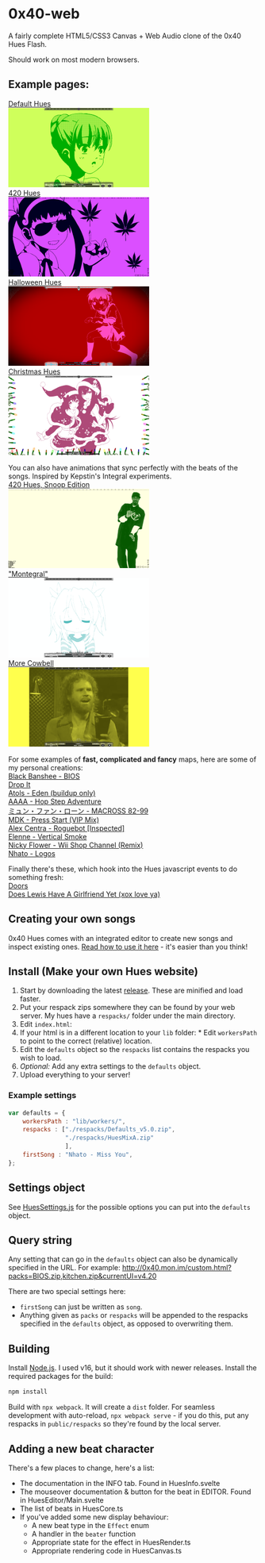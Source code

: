 # 0x40-web
A fairly complete HTML5/CSS3 Canvas + Web Audio clone of the 0x40 Hues Flash.

Should work on most modern browsers.

## Example pages:  
[Default Hues  
![](docs/img/hues_default.png)](http://0x40.mon.im/)  
[420 Hues  
![](docs/img/hues_420.png)](http://420.mon.im/)  
[Halloween Hues  
![](docs/img/hues_hlwn.png)](http://spook.mon.im/)  
[Christmas Hues  
![](docs/img/hues_xmas.png)](http://xmas.mon.im/)  

You can also have animations that sync perfectly with the beats of the songs. Inspired by Kepstin's Integral experiments.  
[420 Hues, Snoop Edition  
![](docs/img/hues_snoop.png)](http://420.mon.im/snoop.html)  
["Montegral"  
![](docs/img/hues_montegral.png)](http://0x40.mon.im/montegral.html)  
[More Cowbell  
![](docs/img/hues_cowbell.png)](https://0x40.mon.im/cowbell.html)  

For some examples of **fast, complicated and fancy** maps, here are some of my personal creations:  
[Black Banshee - BIOS](https://0x40.mon.im/custom.html?packs=BIOS.zip)  
[Drop It](https://0x40.mon.im/custom.html?packs=drop_it.zip)  
[Atols - Eden (buildup only)](https://0x40.mon.im/custom.html?packs=eden.zip)  
[AAAA - Hop Step Adventure](https://0x40.mon.im/custom.html?packs=hopstep.zip)  
[ミュン・ファン・ローン - MACROSS 82-99](https://0x40.mon.im/custom.html?packs=macross.zip)  
[MDK - Press Start (VIP Mix)](https://0x40.mon.im/custom.html?packs=press_start.zip)  
[Alex Centra - Roguebot [Inspected]](https://0x40.mon.im/custom.html?packs=roguebot.zip)  
[Elenne - Vertical Smoke](https://0x40.mon.im/custom.html?packs=smoke.zip)  
[Nicky Flower - Wii Shop Channel (Remix)](https://0x40.mon.im/custom.html?packs=wii_remix.zip)  
[Nhato - Logos](https://0x40.mon.im/custom.html?packs=logos.zip)  

Finally there's these, which hook into the Hues javascript events to do something fresh:  
[Doors](https://0x40.mon.im/doors.html)  
[Does Lewis Have A Girlfriend Yet (xox love ya)](https://0x40.mon.im/lewis.html)  

## Creating your own songs
0x40 Hues comes with an integrated editor to create new songs and inspect existing ones.
[Read how to use it here](https://github.com/mon/0x40-web/blob/master/docs/Editor.md) - it's easier than you think!

## Install (Make your own Hues website)
1. Start by downloading the latest [release](https://github.com/mon/0x40-web/releases). These are minified and load faster.
2. Put your respack zips somewhere they can be found by your web server. My hues have a `respacks/` folder under the main directory.
3. Edit `index.html`:
  1. If your html is in a different location to your `lib` folder:
    * Edit `workersPath` to point to the correct (relative) location.
  3. Edit the `defaults` object so the `respacks` list contains the respacks you wish to load.
  3. *Optional:* Add any extra settings to the `defaults` object.
  4. Upload everything to your server!

### Example settings  
```javascript
var defaults = {
    workersPath : "lib/workers/",
    respacks : ["./respacks/Defaults_v5.0.zip", 
                "./respacks/HuesMixA.zip"
                ],
    firstSong : "Nhato - Miss You",
};
```

## Settings object  
See [HuesSettings.js](./src/js/HuesSettings.js#L29) for the possible options you
can put into the `defaults` object.

## Query string
Any setting that can go in the `defaults` object can also be dynamically specified in the URL.
For example: http://0x40.mon.im/custom.html?packs=BIOS.zip,kitchen.zip&currentUI=v4.20

There are two special settings here:
* `firstSong` can just be written as `song`.
* Anything given as `packs` or `respacks` will be appended to the respacks
  specified in the `defaults` object, as opposed to overwriting them.

## Building
Install [Node.js](https://nodejs.org/en/). I used v16, but it should work with newer releases.
Install the required packages for the build:
```bash
npm install
```
Build with `npx webpack`. It will create a `dist` folder. For seamless
development with auto-reload, `npx webpack serve` - if you do this, put any
respacks in `public/respacks` so they're found by the local server.

## Adding a new beat character
There's a few places to change, here's a list:
- The documentation in the INFO tab. Found in HuesInfo.svelte
- The mouseover documentation & button for the beat in EDITOR. Found in HuesEditor/Main.svelte
- The list of beats in HuesCore.ts
- If you've added some new display behaviour:
  - A new beat type in the `Effect` enum
  - A handler in the `beater` function
  - Appropriate state for the effect in HuesRender.ts
  - Appropriate rendering code in HuesCanvas.ts
